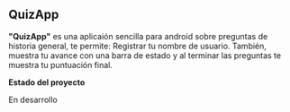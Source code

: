 ## QuizApp ##

**"QuizApp"** es una aplicaión sencilla para android sobre preguntas de historia general, te permite: Registrar tu nombre de usuario. También, muestra tu avance con una barra de estado y al terminar las preguntas te muestra tu puntuación final.

**Estado del proyecto**

En desarrollo
